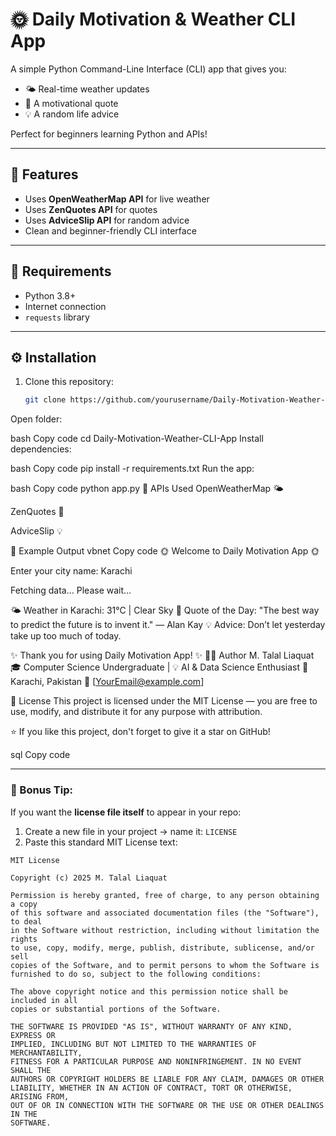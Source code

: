# 🌞 Daily Motivation & Weather CLI App

A simple Python Command-Line Interface (CLI) app that gives you:
- 🌤️ Real-time weather updates  
- 💬 A motivational quote  
- 💡 A random life advice  

Perfect for beginners learning Python and APIs!

---

## 🚀 Features
- Uses **OpenWeatherMap API** for live weather  
- Uses **ZenQuotes API** for quotes  
- Uses **AdviceSlip API** for random advice  
- Clean and beginner-friendly CLI interface  

---

## 🧰 Requirements
- Python 3.8+
- Internet connection
- `requests` library

---

## ⚙️ Installation

1. Clone this repository:
   ```bash
   git clone https://github.com/yourusername/Daily-Motivation-Weather-CLI-App.git
Open folder:

bash
Copy code
cd Daily-Motivation-Weather-CLI-App
Install dependencies:

bash
Copy code
pip install -r requirements.txt
Run the app:

bash
Copy code
python app.py
🔑 APIs Used
OpenWeatherMap 🌤️

ZenQuotes 💬

AdviceSlip 💡

🧠 Example Output
vbnet
Copy code
🌞 Welcome to Daily Motivation App 🌞

Enter your city name: Karachi

Fetching data... Please wait...

🌤️ Weather in Karachi: 31°C | Clear Sky
💬 Quote of the Day: "The best way to predict the future is to invent it." — Alan Kay
💡 Advice: Don’t let yesterday take up too much of today.

✨ Thank you for using Daily Motivation App! ✨
👨‍💻 Author
M. Talal Liaquat
🎓 Computer Science Undergraduate | 💡 AI & Data Science Enthusiast
📍 Karachi, Pakistan
📧 [YourEmail@example.com]

📜 License
This project is licensed under the MIT License — you are free to use, modify, and distribute it for any purpose with attribution.

⭐ If you like this project, don't forget to give it a star on GitHub!

sql
Copy code

---

### 🔹 Bonus Tip:
If you want the **license file itself** to appear in your repo:
1. Create a new file in your project → name it: `LICENSE`
2. Paste this standard MIT License text:

```text
MIT License

Copyright (c) 2025 M. Talal Liaquat

Permission is hereby granted, free of charge, to any person obtaining a copy
of this software and associated documentation files (the "Software"), to deal
in the Software without restriction, including without limitation the rights
to use, copy, modify, merge, publish, distribute, sublicense, and/or sell
copies of the Software, and to permit persons to whom the Software is
furnished to do so, subject to the following conditions:

The above copyright notice and this permission notice shall be included in all
copies or substantial portions of the Software.

THE SOFTWARE IS PROVIDED "AS IS", WITHOUT WARRANTY OF ANY KIND, EXPRESS OR
IMPLIED, INCLUDING BUT NOT LIMITED TO THE WARRANTIES OF MERCHANTABILITY,
FITNESS FOR A PARTICULAR PURPOSE AND NONINFRINGEMENT. IN NO EVENT SHALL THE
AUTHORS OR COPYRIGHT HOLDERS BE LIABLE FOR ANY CLAIM, DAMAGES OR OTHER
LIABILITY, WHETHER IN AN ACTION OF CONTRACT, TORT OR OTHERWISE, ARISING FROM,
OUT OF OR IN CONNECTION WITH THE SOFTWARE OR THE USE OR OTHER DEALINGS IN THE
SOFTWARE.